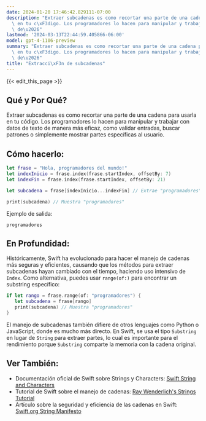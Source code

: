 ```yaml
---
date: 2024-01-20 17:46:42.829111-07:00
description: "Extraer subcadenas es como recortar una parte de una cadena para usarla\
  \ en tu c\xF3digo. Los programadores lo hacen para manipular y trabajar con datos\
  \ de\u2026"
lastmod: '2024-03-13T22:44:59.405866-06:00'
model: gpt-4-1106-preview
summary: "Extraer subcadenas es como recortar una parte de una cadena para usarla\
  \ en tu c\xF3digo. Los programadores lo hacen para manipular y trabajar con datos\
  \ de\u2026"
title: "Extracci\xF3n de subcadenas"
---
```


{{< edit_this_page >}}

## Qué y Por Qué?
Extraer subcadenas es como recortar una parte de una cadena para usarla en tu código. Los programadores lo hacen para manipular y trabajar con datos de texto de manera más eficaz, como validar entradas, buscar patrones o simplemente mostrar partes específicas al usuario.

## Cómo hacerlo:
```Swift
let frase = "Hola, programadores del mundo!"
let indexInicio = frase.index(frase.startIndex, offsetBy: 7)
let indexFin = frase.index(frase.startIndex, offsetBy: 21)

let subcadena = frase[indexInicio...indexFin] // Extrae "programadores"

print(subcadena) // Muestra "programadores"
```
Ejemplo de salida:
```
programadores
```

## En Profundidad:
Históricamente, Swift ha evolucionado para hacer el manejo de cadenas más seguras y eficientes, causando que los métodos para extraer subcadenas hayan cambiado con el tiempo, haciendo uso intensivo de `Index`. Como alternativa, puedes usar `range(of:)` para encontrar un substring específico:
```Swift
if let rango = frase.range(of: "programadores") {
   let subcadena = frase[rango]
   print(subcadena) // Muestra "programadores"
}
```
El manejo de subcadenas también difiere de otros lenguajes como Python o JavaScript, donde es mucho más directo. En Swift, se usa el tipo `Substring` en lugar de `String` para extraer partes, lo cual es importante para el rendimiento porque `Substring` comparte la memoria con la cadena original.

## Ver También:
- Documentación oficial de Swift sobre Strings y Characters: [Swift String and Characters](https://docs.swift.org/swift-book/LanguageGuide/StringsAndCharacters.html)
- Tutorial de Swift sobre el manejo de cadenas: [Ray Wenderlich's Strings Tutorial](https://www.raywenderlich.com/5539282-swift-string-tutorial-for-beginners)
- Artículo sobre la seguridad y eficiencia de las cadenas en Swift: [Swift.org String Manifesto](https://github.com/apple/swift/blob/main/docs/StringManifesto.md)
